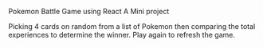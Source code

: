 Pokemon Battle Game using React
A Mini project

Picking 4 cards on random from a list of Pokemon then comparing the total experiences to determine the winner. Play again to refresh the game.


